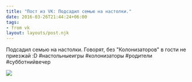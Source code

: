 ```yaml
---
title: "Пост из VK: Подсадил семью на настолки."
date: 2016-03-26T21:44:24+06:00
tags:
- from vk
layout: layouts/post.njk
---
```

Подсадил семью на настолки. Говорят, без "Колонизаторов" в гости не приезжай :D 
#настольныеигры #колонизаторы #родители #субботнийвечер

![](https://sun9-26.userapi.com/c622017/v622017612/1a812/SZcpNICFGAc.jpg)